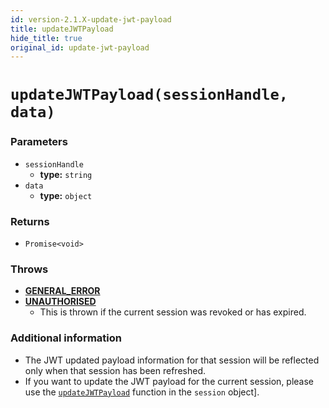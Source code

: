 ```yaml
---
id: version-2.1.X-update-jwt-payload
title: updateJWTPayload
hide_title: true
original_id: update-jwt-payload
---
```


# `updateJWTPayload(sessionHandle, data)`

### Parameters
- `sessionHandle`
    - **type:** `string`
- `data`
    - **type:** `object`

### Returns
- `Promise<void>`

### Throws
- **[GENERAL_ERROR](./error-handling/general-error)**
- **[UNAUTHORISED](./error-handling/unauthorised)**
    - This is thrown if the current session was revoked or has expired.

### Additional information
- The JWT updated payload information for that session will be reflected only when that session has been refreshed.
- If you want to update the JWT payload for the current session, please use the [`updateJWTPayload`](./session-object/update-jwt-payload) function in the `session` object].